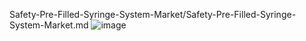Safety-Pre-Filled-Syringe-System-Market/Safety-Pre-Filled-Syringe-System-Market.md
![image](https://github.com/user-attachments/assets/c6e25c11-4556-4c7a-a2ce-d323c9cf7b94)
